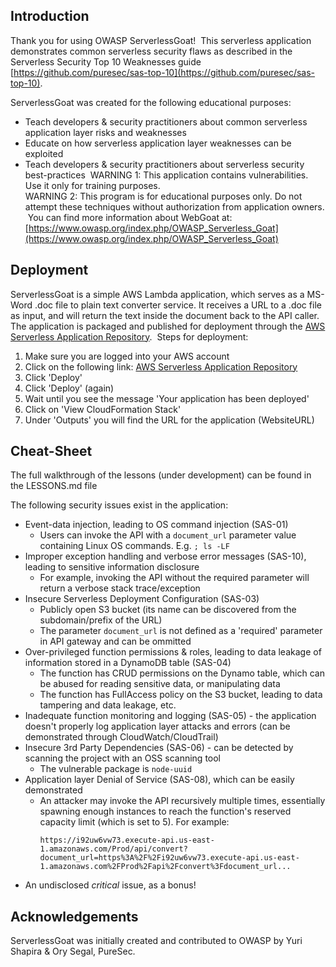 ## Introduction ##
Thank you for using OWASP ServerlessGoat!
​
This serverless application demonstrates common serverless security flaws as described in the Serverless Security Top 10 Weaknesses guide [https://github.com/puresec/sas-top-10](https://github.com/puresec/sas-top-10).  ​

ServerlessGoat was created for the following educational purposes:
* Teach developers & security practitioners about common serverless application layer risks and weaknesses 
* Educate on how serverless application layer weaknesses can be exploited
* Teach developers & security practitioners about serverless security best-practices
​
WARNING 1: This application contains vulnerabilities. Use it only for training purposes.  
WARNING 2: This program is for educational purposes only. Do not attempt these techniques without authorization from application owners.
​
You can find more information about WebGoat at: [https://www.owasp.org/index.php/OWASP_Serverless_Goat](https://www.owasp.org/index.php/OWASP_Serverless_Goat)
​
## Deployment ##
ServerlessGoat is a simple AWS Lambda application, which serves as a MS-Word .doc file to plain text converter service. It receives a URL to a .doc file as input, and will return the text inside the document back to the API caller.
​
The application is packaged and published for deployment through the [AWS Serverless Application Repository](https://serverlessrepo.aws.amazon.com/applications/arn:aws:serverlessrepo:us-east-1:761130837472:applications~serverless-goat).
​
Steps for deployment:
1. Make sure you are logged into your AWS account
2. Click on the following link: [AWS Serverless Application Repository](https://serverlessrepo.aws.amazon.com/applications/arn:aws:serverlessrepo:us-east-1:761130837472:applications~serverless-goat)
3. Click 'Deploy'
4. Click 'Deploy' (again)
5. Wait until you see the message 'Your application has been deployed'
6. Click on 'View CloudFormation Stack'
7. Under 'Outputs' you will find the URL for the application (WebsiteURL)

## Cheat-Sheet ##

The full walkthrough of the lessons (under development) can be found in the LESSONS.md file

The following security issues exist in the application:
* Event-data injection, leading to OS command injection (SAS-01)
  * Users can invoke the API with a `document_url` parameter value containing Linux OS commands. E.g. `; ls -LF`
* Improper exception handling and verbose error messages (SAS-10), leading to sensitive information disclosure
  * For example, invoking the API without the required parameter will return a verbose stack trace/exception
* Insecure Serverless Deployment Configuration (SAS-03)
  * Publicly open S3 bucket (its name can be discovered from the subdomain/prefix of the URL)
  * The parameter `document_url` is not defined as a 'required' parameter in API gateway and can be ommitted
* Over-privileged function permissions & roles, leading to data leakage of information stored in a DynamoDB table (SAS-04)
  * The function has CRUD permissions on the Dynamo table, which can be abused for reading sensitive data, or manipulating data
  * The function has FullAccess policy on the S3 bucket, leading to data tampering and data leakage, etc.
* Inadequate function monitoring and logging (SAS-05) - the application doesn't properly log application layer attacks and errors (can be demonstrated through CloudWatch/CloudTrail)
* Insecure 3rd Party Dependencies (SAS-06) - can be detected by scanning the project with an OSS scanning tool
  * The vulnerable package is `node-uuid` 
* Application layer Denial of Service (SAS-08), which can be easily demonstrated
  * An attacker may invoke the API recursively multiple times, essentially spawning enough instances to reach the function's reserved capacity limit (which is set to 5). For example:
    ```
    https://i92uw6vw73.execute-api.us-east-1.amazonaws.com/Prod/api/convert?document_url=https%3A%2F%2Fi92uw6vw73.execute-api.us-east-1.amazonaws.com%2FProd%2Fapi%2Fconvert%3Fdocument_url...
    ``` 
* An undisclosed *critical* issue, as a bonus! 
​
## Acknowledgements ##
ServerlessGoat was initially created and contributed to OWASP by Yuri Shapira & Ory Segal, PureSec.
​
